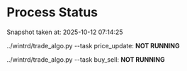 # Process Status

Snapshot taken at: 2025-10-12 07:14:25

../wintrd/trade_algo.py --task price_update: **NOT RUNNING**

../wintrd/trade_algo.py --task buy_sell: **NOT RUNNING**

